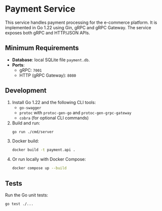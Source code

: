# Payment Service

This service handles payment processing for the e-commerce platform. It is implemented in Go 1.22 using Gin, gRPC and gRPC Gateway. The service exposes both gRPC and HTTP/JSON APIs.

## Minimum Requirements

- **Database**: local SQLite file `payment.db`.
- **Ports**:
  - gRPC: `7001`
  - HTTP (gRPC Gateway): `8080`

## Development

1. Install Go 1.22 and the following CLI tools:
   - `go-swagger`
   - `protoc` with `protoc-gen-go` and `protoc-gen-grpc-gateway`
   - `cobra` (for optional CLI commands)
2. Build and run:
   ```bash
   go run ./cmd/server
   ```
3. Docker build:
   ```bash
   docker build -t payment.api .
   ```
4. Or run locally with Docker Compose:
   ```bash
   docker compose up --build
   ```

## Tests

Run the Go unit tests:

```bash
go test ./...
```
